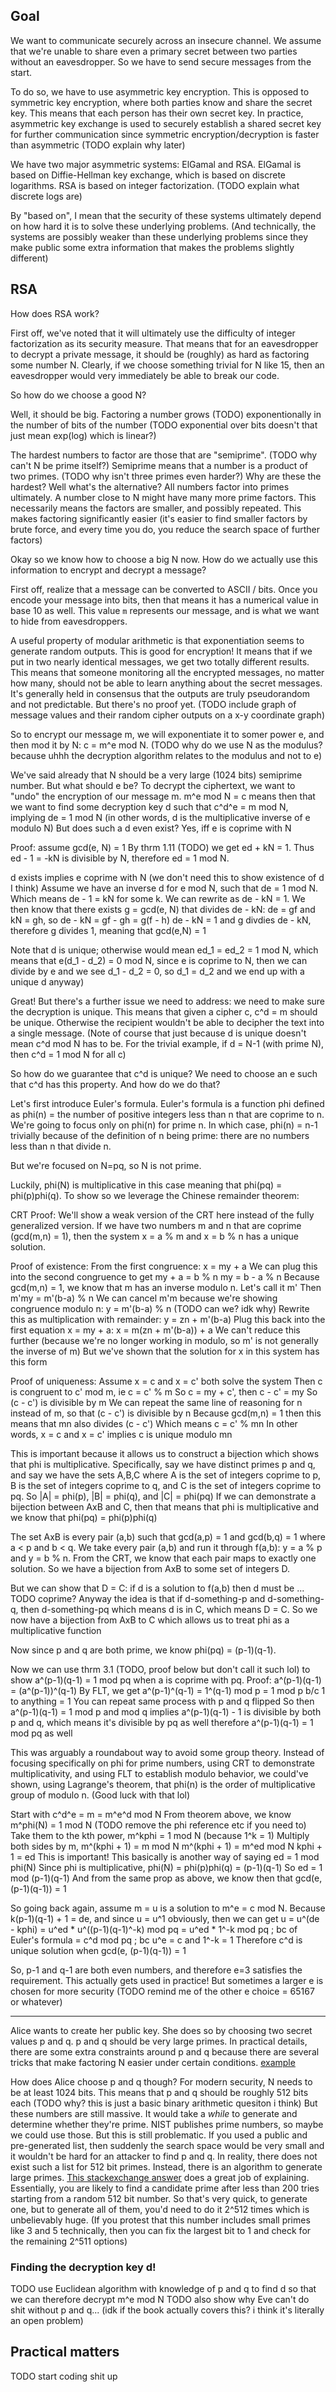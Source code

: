 ## Goal
We want to communicate securely across an insecure channel. We assume that we're unable to share even a primary secret between two parties without an eavesdropper. So we have to send secure messages from the start.

To do so, we have to use asymmetric key encryption. This is opposed to symmetric key encryption, where both parties know and share the secret key. This means that each person has their own secret key. In practice, asymmetric key exchange is used to securely establish a shared secret key for further communication since symmetric encryption/decryption is faster than asymmetric (TODO explain why later)


We have two major asymmetric systems: ElGamal and RSA. ElGamal is based on Diffie-Hellman key exchange, which is based on discrete logarithms. RSA is based on integer factorization. (TODO explain what discrete logs are)

By "based on", I mean that the security of these systems ultimately depend on how hard it is to solve these underlying problems. 
(And technically, the systems are possibly weaker than these underlying problems since they make public some extra information that makes the problems slightly different)

## RSA

How does RSA work?

First off, we've noted that it will ultimately use the difficulty of integer factorization as its security measure.
That means that for an eavesdropper to decrypt a private message, it should be (roughly) as hard as factoring some number N.
Clearly, if we choose something trivial for N like 15, then an eavesdropper would very immediately be able to break our code.

So how do we choose a good N? 

Well, it should be big. Factoring a number grows (TODO) exponentionally in the number of bits of the number (TODO exponential over bits doesn't that just mean exp(log) which is linear?)

The hardest numbers to factor are those that are "semiprime". (TODO why can't N be prime itself?)
Semiprime means that a number is a product of two primes. (TODO why isn't three primes even harder?)
Why are these the hardest? Well what's the alternative? All numbers factor into primes ultimately. 
A number close to N might have many more prime factors. This necessarily means the factors are smaller, and possibly repeated.
This makes factoring significantly easier (it's easier to find smaller factors by brute force, and every time you do, you reduce the search space of further factors)

Okay so we know how to choose a big N now. How do we actually use this information to encrypt and decrypt a message?

First off, realize that a message can be converted to ASCII / bits. Once you encode your message into bits, then that means it has a numerical value in base 10 as well.
This value `m` represents our message, and is what we want to hide from eavesdroppers.

A useful property of modular arithmetic is that exponentiation seems to generate random outputs. This is good for encryption! It means that if we put in two nearly identical messages, we get two totally different results. This means that someone monitoring all the encrypted messages, no matter how many, should not be able to learn anything about the secret messages.
It's generally held in consensus that the outputs are truly pseudorandom and not predictable. But there's no proof yet. 
(TODO include graph of message values and their random cipher outputs on a x-y coordinate graph)

So to encrypt our message m, we will exponentiate it to somer power e, and then mod it by N: c = m^e mod N. 
(TODO why do we use N as the modulus? because uhhh the decryption algorithm relates to the modulus and not to e)

We've said already that N should be a very large (1024 bits) semiprime number. But what should e be?
To decrypt the ciphertext, we want to "undo" the encryption of our message m. m^e mod N = c means then that we want to find some decryption key d
such that c^d^e = m mod N, implying de = 1 mod N (in other words, d is the multiplicative inverse of e modulo N)
But does such a d even exist? Yes, iff e is coprime with N 

Proof:
assume gcd(e, N) = 1
By thrm 1.11 (TODO) we get ed + kN = 1. Thus ed - 1 = -kN is divisible by N,
therefore ed = 1 mod N. 

d exists implies e coprime with N (we don't need this to show existence of d I think)
Assume we have an inverse d for e mod N, such that de = 1 mod N. 
Which means de - 1 = kN for some k.
We can rewrite as de - kN = 1.
We then know that there exists g = gcd(e, N) that divides de - kN: de = gf and kN = gh, so de - kN = gf - gh = g(f - h)
de - kN = 1 and g divdies de - kN, therefore g divides 1, meaning that gcd(e,N) = 1


Note that d is unique; otherwise would mean ed_1 = ed_2 = 1 mod N, which means that e(d_1 - d_2) = 0 mod N, since e is coprime to N, then we can divide by e and we see d_1 - d_2 = 0, so d_1 = d_2 and we end up with a unique d anyway)

Great! But there's a further issue we need to address: we need to make sure the decryption is unique. 
This means that given a cipher c, c^d = m should be unique. Otherwise the recipient wouldn't be able to decipher the text into a single message.
(Note of course that just because d is unique doesn't mean c^d mod N has to be. For the trivial example, if d = N-1 (with prime N), then c^d = 1 mod N for all c)

So how do we guarantee that c^d is unique? We need to choose an e such that c^d has this property. And how do we do that?

Let's first introduce Euler's formula.
Euler's formula is a function phi defined as phi(n) = the number of positive integers less than n that are coprime to n.
We're going to focus only on phi(n) for prime n. In which case, phi(n) = n-1 trivially because of the definition of n being prime: there are no numbers less than n that divide n. 

But we're focused on N=pq, so N is not prime.

Luckily, phi(N) is multiplicative in this case meaning that phi(pq) = phi(p)phi(q).
To show so we leverage the Chinese remainder theorem:

CRT Proof:
We'll show a weak version of the CRT here instead of the fully generalized version. If we have two numbers m and n that are coprime (gcd(m,n) = 1),
then the system x = a % m and x = b % n has a unique solution.

Proof of existence:
From the first congruence: x = my + a
We can plug this into the second congruence to get my + a = b % n
my = b - a % n
Because gcd(m,n) = 1, we know that m has an inverse modulo n. Let's call it m'
Then m'my = m'(b-a) % n 
We can cancel m'm because we're showing congruence modulo n: y = m'(b-a) % n (TODO can we? idk why)
Rewrite this as multiplication with remainder: y = zn + m'(b-a)
Plug this back into the first equation x = my + a: x = m(zn + m'(b-a)) + a
We can't reduce this further (because we're no longer working in modulo, so m' is not generally the inverse of m)
But we've shown that the solution for x in this system has this form

Proof of uniqueness:
Assume x = c and x = c' both solve the system
Then c is congruent to c' mod m, ie c = c' % m 
So c = my + c', then c - c' = my
So (c - c') is divisible by m
We can repeat the same line of reasoning for n instead of m, so that (c - c') is divisible by n
Because gcd(m,n) = 1 then this means that mn also divides (c - c')
Which means c = c' % mn
In other words, x = c and x = c' implies c is unique modulo mn

This is important because it allows us to construct a bijection which shows that phi is multiplicative.
Specifically, say we have distinct primes p and q, and say we have the sets A,B,C where A is the set of integers coprime to p, B is the set of integers coprime to q, and C is the set of integers coprime to pq. So |A| = phi(p), |B| = phi(q), and |C| = phi(pq)
If we can demonstrate a bijection between AxB and C, then that means that phi is multiplicative and we know that phi(pq) = phi(p)phi(q)

The set AxB is every pair (a,b) such that gcd(a,p) = 1 and gcd(b,q) = 1 where a < p and b < q.
We take every pair (a,b) and run it through f(a,b): y = a % p and y = b % n.
From the CRT, we know that each pair maps to exactly one solution. So we have a bijection from AxB to some set of integers D.

But we can show that D = C: if d is a solution to f(a,b) then d must be ... TODO coprime? 
Anyway the idea is that if d-something-p and d-something-q, then d-something-pq which means d is in C, which means D = C.
So we now have a bijection from AxB to C which allows us to treat phi as a multiplicative function



Now since p and q are both prime, we know phi(pq) = (p-1)(q-1).

Now we can use thrm 3.1 (TODO, proof below but don't call it such lol) to show a^(p-1)(q-1) = 1 mod pq when a is coprime with pq.
Proof:
a^(p-1)(q-1) = (a^(p-1))^(q-1)
By FLT, we get a^(p-1)^(q-1) = 1^(q-1) mod p
= 1 mod p b/c 1 to anything = 1
You can repeat same process with p and q flipped
So then a^(p-1)(q-1) = 1 mod p and mod q implies a^(p-1)(q-1) - 1 is divisible by both p and q, which means it's divisible by pq as well
therefore a^(p-1)(q-1) = 1 mod pq as well

This was arguably a roundabout way to avoid some group theory. Instead of focusing specifically on phi for prime numbers, using CRT to demonstrate multiplicativity, and using FLT to establish modulo behavior, we could've shown, using Lagrange's theorem, that phi(n) is the order of multiplicative group of modulo n. (Good luck with that lol)

Start with c^d^e = m = m^e^d mod N
From theorem above, we know m^phi(N) = 1 mod N (TODO remove the phi reference etc if you need to)
Take them to the kth power, m^kphi = 1 mod N (because 1^k = 1)
Multiply both sides by m, m^(kphi + 1) = m mod N
m^(kphi + 1) = m^ed mod N
kphi + 1 = ed
This is important! This basically is another way of saying ed = 1 mod phi(N)
Since phi is multiplicative, phi(N) = phi(p)phi(q) = (p-1)(q-1)
So ed = 1 mod (p-1)(q-1)
And from the same prop as above, we know then that gcd(e, (p-1)(q-1)) = 1

So going back again, assume m = u is a solution to m^e = c mod N.
Because k(p-1)(q-1) + 1 = de, and since u = u^1 obviously, then we can get u = u^(de - kphi)
= u^ed * u^((p-1)(q-1)^-k) mod pq
= u^ed * 1^-k mod pq ; bc of Euler's formula 
= c^d mod pq ; bc u^e = c and 1^-k = 1
Therefore c^d is unique solution when gcd(e, (p-1)(q-1)) = 1

So, p-1 and q-1 are both even numbers, and therefore e=3 satisfies the requirement. This actually gets used in practice!
But sometimes a larger e is chosen for more security (TODO remind me of the other e choice = 65167 or whatever)

-----

Alice wants to create her public key.
She does so by choosing two secret values p and q. p and q should be very large primes. In practical details, there are some extra constraints around p and q because there are several tricks that make factoring N easier under certain conditions. [example](https://crypto.stackexchange.com/questions/13113/how-can-i-find-the-prime-numbers-used-in-rsa)

How does Alice choose p and q though? For modern security, N needs to be at least 1024 bits. This means that p and q should be roughly 512 bits each (TODO why? this is just a basic binary arithmetic quesiton i think)
But these numbers are still massive. It would take a *while* to generate and determine whether they're prime.
NIST publishes prime numbers, so maybe we could use those. But this is still problematic. If you used a public and pre-generated list, 
then suddenly the search space would be very small and it wouldn't be hard for an attacker to find p and q. 
In reality, there does not exist such a list for 512 bit primes. Instead, there is an algorithm to generate large primes.
[This stackexchange answer](https://crypto.stackexchange.com/questions/1970/how-are-primes-generated-for-rsa) does a great job of explaining. 
Essentially, you are likely to find a candidate prime after less than 200 tries starting from a random 512 bit number. 
So that's very quick, to generate one, but to generate all of them, you'd need to do it 2^512 times which is unbelievably huge.
(If you protest that this number includes small primes like 3 and 5 technically, then you can fix the largest bit to 1 and check for the remaining 2^511 options)

### Finding the decryption key d!
TODO use Euclidean algorithm with knowledge of p and q to find d so that we can therefore decrypt m^e mod N
TODO also show why Eve can't do shit without p and q... (idk if the book actually covers this? i think it's literally an open problem)

## Practical matters
TODO start coding shit up




